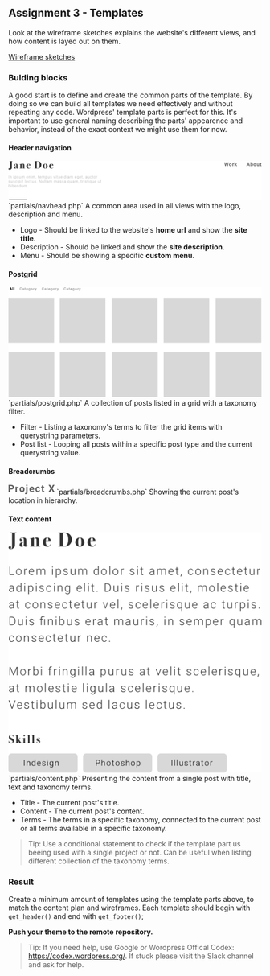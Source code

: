 ## Assignment 3 - Templates
Look at the wireframe sketches explains the website's different views, and how content is layed out on them.

[Wireframe sketches](documents/portfolio-theme.pdf)

### Bulding blocks
A good start is to define and create the common parts of the template. By doing so we can build all templates we need effectively and without repeating any code. Wordpress' template parts is perfect for this. It's important to use general naming describing the parts' appearence and behavior, instead of the exact context we might use them for now.

#### Header navigation
<img src="images/header.png" class="templatepart">
`partials/navhead.php`
A common area used in all views with the logo, description and menu.

* Logo - Should be linked to the website's **home url** and show the **site title**.
* Description - Should be linked and show the **site description**.
* Menu - Should be showing a specific **custom menu**.

#### Postgrid
<img src="images/postgrid.png" class="templatepart">
`partials/postgrid.php`
A collection of posts listed in a grid with a taxonomy filter.

* Filter - Listing a taxonomy's terms to filter the grid items with querystring parameters.
* Post list - Looping all posts within a specific post type and the current querystring value.

#### Breadcrumbs
<img src="images/breadcrumbs.png" class="templatepart">
`partials/breadcrumbs.php`
Showing the current post's location in hierarchy.

#### Text content
<img src="images/textcontent.png" class="templatepart">
`partials/content.php`
Presenting the content from a single post with title, text and taxonomy terms.

* Title - The current post's title.
* Content - The current post's content.
* Terms - The terms in a specific taxonomy, connected to the current post or all terms available in a specific taxonomy.

> Tip: Use a conditional statement to check if the template part us beeing used with a single project or not. Can be useful when listing different collection of the taxonomy terms.

### Result
Create a minimum amount of templates using the template parts above, to match the content plan and wireframes. Each template should begin with `get_header()` and end with `get_footer()`;

**Push your theme to the remote repository.**

> Tip: If you need help, use Google or Wordpress Offical Codex: https://codex.wordpress.org/. If stuck please visit the Slack channel and ask for help.

